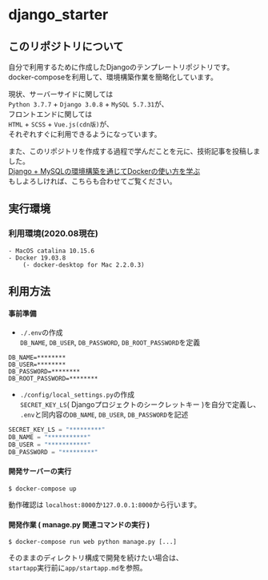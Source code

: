 # django_starter

## このリポジトリについて

自分で利用するために作成したDjangoのテンプレートリポジトリです。  
docker-composeを利用して、環境構築作業を簡略化しています。  
  
現状、サーバーサイドに関しては  
`Python 3.7.7` + `Django 3.0.8` + `MySQL 5.7.31`が、  
フロントエンドに関しては  
`HTML` + `SCSS` + `Vue.js(cdn版)`が、  
それぞれすぐに利用できるようになっています。  

また、このリポジトリを作成する過程で学んだことを元に、技術記事を投稿しました。  
[Django + MySQLの環境構築を通じてDockerの使い方を学ぶ](https://qiita.com/toffe_hy/items/f17d78abd92f0b4272f6)  
もしよろしければ、こちらも合わせてご覧ください。  
  
## 実行環境

### 利用環境(2020.08現在)  
```
- MacOS catalina 10.15.6
- Docker 19.03.8
    (- docker-desktop for Mac 2.2.0.3)
```

## 利用方法

#### 事前準備  
- `./.env`の作成  
`DB_NAME`, `DB_USER`, `DB_PASSWORD`, `DB_ROOT_PASSWORD`を定義
```
DB_NAME=********
DB_USER=********
DB_PASSWORD=********
DB_ROOT_PASSWORD=********
```
- `./config/local_settings.py`の作成  
`SECRET_KEY_LS`( Djangoプロジェクトのシークレットキー )を自分で定義し、  
`.env`と同内容の`DB_NAME`, `DB_USER`, `DB_PASSWORD`を記述
```Python
SECRET_KEY_LS = "*********"
DB_NAME = "***********"
DB_USER = "***********"
DB_PASSWORD = "*********"
```

#### 開発サーバーの実行
```
$ docker-compose up
```
動作確認は `localhost:8000`か`127.0.0.1:8000`から行います。  
  
#### 開発作業 ( manage.py 関連コマンドの実行 )  
```
$ docker-compose run web python manage.py [...]
```
そのままのディレクトリ構成で開発を続けたい場合は、  
`startapp`実行前に`app/startapp.md`を参照。
